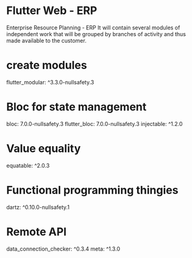 # Flutter Web - ERP

Enterprise Resource Planning - ERP It will contain several modules of independent work that will be grouped by branches of activity and thus made available to the customer.
  
  # create modules
  flutter_modular: ^3.3.0-nullsafety.3  
  # Bloc for state management
  bloc: 7.0.0-nullsafety.3
  flutter_bloc: 7.0.0-nullsafety.3
  injectable: ^1.2.0
  # Value equality
  equatable: ^2.0.3
   # Functional programming thingies
  dartz: ^0.10.0-nullsafety.1
  # Remote API
  data_connection_checker: ^0.3.4
  meta: ^1.3.0
 
